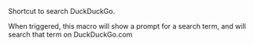 Shortcut to search DuckDuckGo.

When triggered, this macro will show a prompt for a search term, and will search that term on DuckDuckGo.com 
